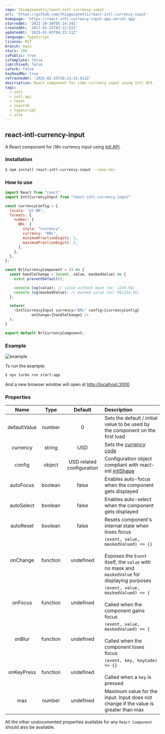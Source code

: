 ```yaml
---
repo: thiagozanetti/react-intl-currency-input
url: 'https://github.com/thiagozanetti/react-intl-currency-input'
homepage: 'https://react-intl-currency-input-app.vercel.app'
starredAt: '2022-10-30T05:14:34Z'
createdAt: '2017-02-22T03:12:52Z'
updatedAt: '2025-01-03T04:25:11Z'
language: TypeScript
license: MIT
branch: main
stars: 199
isPublic: true
isTemplate: false
isArchived: false
isFork: false
hasReadMe: true
refreshedAt: '2025-02-25T20:21:15.012Z'
description: React component for i18n currency input using Intl API.
tags:
  - intl
  - intl-api
  - react
  - react18
  - typescript
  - vite
---
```


## react-intl-currency-input

A React component for i18n currency input using [Intl API](https://developer.mozilla.org/pt-BR/docs/Web/JavaScript/Reference/Global_Objects/Intl).

### Installation

```sh
$ npm install react-intl-currency-input --save-dev
```

### How to use

```js
import React from "react"
import IntlCurrencyInput from "react-intl-currency-input"

const currencyConfig = {
  locale: "pt-BR",
  formats: {
    number: {
      BRL: {
        style: "currency",
        currency: "BRL",
        minimumFractionDigits: 2,
        maximumFractionDigits: 2,
      },
    },
  },
};

const BrlCurrencyComponent = () => {
  const handleChange = (event, value, maskedValue) => {
    event.preventDefault();

    console.log(value); // value without mask (ex: 1234.56)
    console.log(maskedValue); // masked value (ex: R$1234,56)
  };

  return(
    <IntlCurrencyInput currency="BRL" config={currencyConfig}
            onChange={handleChange} />
  );
}

export default BrlCurrencyComponent;

```
### Example

![example](https://user-images.githubusercontent.com/333482/228024696-844101c3-3e4d-419e-8e69-cf649245789c.png)

To run the example:

```sh
$ npx turbo run start:app
```

And a new browser window will open at [http://localhost:3000](http://localhost:3000)

### Properties

| Name | Type | Default | Description |
| :---: | :---: | :---: | :--- |
| defaultValue | number | 0 | Sets the default / initial value to be used by the component on the first load |
| currency | string | USD | Sets the [currency code](http://www.xe.com/iso4217.php) |
| config | object | USD related configuration | Configuration object compliant with react-intl [intlShape](https://github.com/yahoo/react-intl/wiki/API#intlshape) |
| autoFocus | boolean | false | Enables auto-focus when the component gets displayed |
| autoSelect | boolean | false | Enables auto-select when the component gets displayed |
| autoReset | boolean| false | Resets component's internal state when loses focus |
| onChange | function | undefined | `(event, value, maskedValued) => {}`<br><br>Exposes the `Event` itself, the `value` with no mask and `maskedValue` for displaying purposes |
| onFocus | function | undefined | `(event, value, maskedValued) => {`<br><br>Called when the component gains focus |
| onBlur | function | undefined| `(event, value, maskedValued) => {`<br><br>Called when the component loses focus |
| onKeyPress | function| undefined | `(event, key, keyCode) => {}`<br><br>Called when a `key` is pressed |
| max | number| undefined | Maximum value for the input. Input does not change if the value is greater than max |

All the other undocumented properties available for any `React Component` should also be available.
